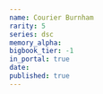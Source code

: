 ```yaml
---
name: Courier Burnham
rarity: 5
series: dsc
memory_alpha:
bigbook_tier: -1
in_portal: true
date:
published: true
---
```



